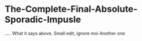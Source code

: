 # The-Complete-Final-Absolute-Sporadic-Impusle
..... What it says above.
Small edit, ignore moi
Another one